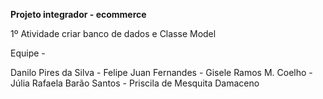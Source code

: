 **Projeto integrador - ecommerce**

1º Atividade criar banco de dados e Classe Model

Equipe -

Danilo Pires da Silva -
Felipe Juan Fernandes -
Gisele Ramos M. Coelho -
Júlia Rafaela Barão Santos -
Priscila de Mesquita Damaceno
